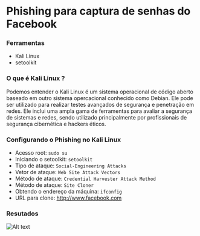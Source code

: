 # Phishing para captura de senhas do Facebook

### Ferramentas

- Kali Linux
- setoolkit
### O que é Kali Linux ?
Podemos entender o Kali Linux é um sistema operacional de código aberto baseado em outro sistema opercacional conhecido como Debian. Ele pode ser utilizado para realizar testes avançados de segurança e penetração em redes. Ele inclui uma ampla gama de ferramentas para avaliar a segurança de sistemas e redes, sendo utilizado principalmente por profissionais de segurança cibernética e hackers éticos.

### Configurando o Phishing no Kali Linux

- Acesso root: ``` sudo su ```
- Iniciando o setoolkit: ``` setoolkit ```
- Tipo de ataque: ``` Social-Engineering Attacks ```
- Vetor de ataque: ``` Web Site Attack Vectors ```
- Método de ataque: ```Credential Harvester Attack Method ```
- Método de ataque: ``` Site Cloner ```
- Obtendo o endereço da máquina: ``` ifconfig ```
- URL para clone: http://www.facebook.com

### Resutados

![Alt text](./passwd.png "Optional title")
